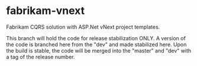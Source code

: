 # fabrikam-vnext
Fabrikam CQRS solution with ASP.Net vNext project templates.

This branch will hold the code for release stabilization ONLY. A version of the code is branched here from the "dev" and made stabilized here. Upon the build is stable, the code will be merged into the "master" and "dev" with a tag of the release number.
